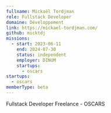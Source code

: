 ```yaml
---
fullname: Mickaël Tordjman
role: Fullstack Developer
domaine: Développement
link: https://mickael-tordjman.com/
github: micktdj
missions:
  - start: 2023-06-11
    end: 2024-07-30
    status: independent
    employer: DINUM
    startups:
      - oscars
startups:
  - oscars
memberType: beta
---
```

Fullstack Developer Freelance - OSCARS